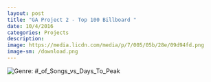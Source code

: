 ```yaml
---
layout: post
title: "GA Project 2 - Top 100 Billboard "
date: 10/4/2016
categories: Projects
description: 
image: https://media.licdn.com/media/p/7/005/05b/28e/09d94fd.png
image-sm: /download.png
---
```


![Genre: #_of_Songs_vs_Days_To_Peak](/download.png)



